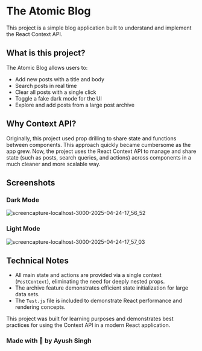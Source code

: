 # The Atomic Blog

This project is a simple blog application built to understand and implement the React Context API.

## What is this project?
The Atomic Blog allows users to:
- Add new posts with a title and body
- Search posts in real time
- Clear all posts with a single click
- Toggle a fake dark mode for the UI
- Explore and add posts from a large post archive

## Why Context API?
Originally, this project used prop drilling to share state and functions between components. This approach quickly became cumbersome as the app grew. Now, the project uses the React Context API to manage and share state (such as posts, search queries, and actions) across components in a much cleaner and more scalable way.

## Screenshots
### Dark Mode
![screencapture-localhost-3000-2025-04-24-17_56_52](https://github.com/user-attachments/assets/fc6f77e7-3ae7-4e39-b0c9-7cea0a0df244)
### Light Mode
![screencapture-localhost-3000-2025-04-24-17_57_03](https://github.com/user-attachments/assets/1943157c-6a62-4baf-b329-6c5f7b45a08b)



## Technical Notes
- All main state and actions are provided via a single context (`PostContext`), eliminating the need for deeply nested props.
- The archive feature demonstrates efficient state initialization for large data sets.
- The `Test.js` file is included to demonstrate React performance and rendering concepts.

This project was built for learning purposes and demonstrates best practices for using the Context API in a modern React application.

### Made with 💖 by Ayush Singh